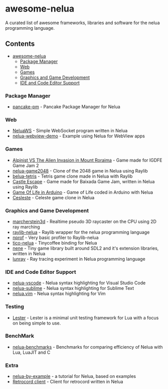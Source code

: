 # awesome-nelua
A curated list of awesome frameworks, libraries and software for the nelua programming language.

## Contents
- [awesome-nelua](https://github.com/AKDev21/awesome-nelua/)
  - [Package Manager](https://github.com/AKDev21/awesome-nelua#package-manager) <br>
  - [Web](https://github.com/AKDev21/awesome-nelua#package-manager) <br>
  - [Games](https://github.com/AKDev21/awesome-nelua#package-manager) <br>
  - [Graphics and Game Development](https://github.com/AKDev21/awesome-nelua#package-manager) <br>
  - [IDE and Code Editor Support](https://github.com/AKDev21/awesome-nelua/blob/main/README.md#ide-and-code-editor-support) <br>

### Package Manager
- [pancake-pm](https://github.com/linkpy/pancake-pm) - Pancake Package Manager for Nelua <br>

### Web
- [NeluaWS](https://github.com/Elpersonn/NeluaWS/) - Simple WebSocket program written in Nelua <br>
- [nelua-webview-demo](https://github.com/edubart/nelua-webview-demo) - Example using Nelua for WebView apps

### Games 
- [Alpinist VS The Alien Invasion in Mount Roraima](https://github.com/Andre-LA/alpinist-vs-the-mount-roraima-alien-invasion) - Game made for IGDFE Game Jam 2 <br>
- [nelua-game2048](https://github.com/edubart/nelua-game2048) - Clone of the 2048 game in Nelua using Raylib <br>
- [belua-tetris](https://github.com/edubart/nelua-tetris) - Tetris game clone made in Nelua with Raylib <br>
- [Castle Escape](https://github.com/Andre-LA/baixada-game-jam-game/) - Game made for Baixada Game Jam, written in Nelua using Raylib <br>
- [Game Of Life in Arduino](https://gist.github.com/edubart/4991c5dd51205288519419f7d438adcf) - Game of Life coded in Arduino with Nelua <br>
- [Cesleste](https://gist.github.com/edubart/a79bf78a249d1fff2b77728c260c7605) - Celeste game clone in Nelua <br>

### Graphics and Game Development
- [marcherstein3d](https://github.com/edubart/marcherstein3d) - Realtime pseudo 3D raycaster on the CPU using 2D ray marching
- [raylib-nelua](https://github.com/Andre-LA/raylib-nelua) - Raylib wrapper for the nelua programming language <br>
- [nprof](https://github.com/Andre-LA/nprof) - Very basic profiler to Raylib-nelua <br>
- [tico-nelua](https://github.com/Andre-LA/tico-nelua) - Tinycoffee binding for Nelua <br>
- [nene](https://github.com/Andre-LA/nene) - Tiny game library built around SDL2 and it's extension libraries, written in Nelua <br>
- [lunray](https://github.com/edubart/lunray) - Ray tracing experiment in Nelua programming language <br>

### IDE and Code Editor Support
- [nelua-vscode](https://github.com/edubart/nelua-vscode) - Nelua syntax highlighting for Visual Studio Code
- [nelua-sublime](https://github.com/edubart/nelua-sublime) - Nelua syntax highlighting for Sublime Text <br>
- [nelua.vim](https://github.com/stefanos82/nelua.vim) - Nelua syntax highlighting for Vim

### Testing
- [Lester](https://github.com/edubart/lester) - Lester is a minimal unit testing framework for Lua with a focus on being simple to use. <br>

### BenchMark
- [nelua-benchmarks](https://github.com/edubart/nelua-benchmarks) - Benchmarks for comparing efficiency of Nelua with Lua, LuaJIT and C <br>

### Extra
- [nelua-by-example](https://github.com/nelua-by-example) - a tutorial for Nelua, based on examples
- [Retrocord client](https://github.com/Elpersonn/Retrocord-client) - Client for retrocord written in Nelua <br>
